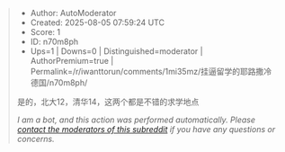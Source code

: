 > - Author: AutoModerator
> - Created: 2025-08-05 07:59:24 UTC
> - Score: 1
> - ID: n70m8ph
> - Ups=1 | Downs=0 | Distinguished=moderator | AuthorPremium=true | Permalink=/r/iwanttorun/comments/1mi35mz/挂逼留学的耶路撒冷德国/n70m8ph/
>
> 是的，北大12，清华14，这两个都是不错的求学地点
> 
> *I am a bot, and this action was performed automatically. Please [contact the moderators of this subreddit](/message/compose/?to=/r/iwanttorun) if you have any questions or concerns.*
